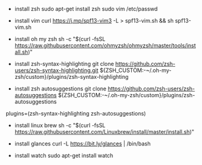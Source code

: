 - install zsh
sudo apt-get install zsh
sudo vim /etc/passwd

- install vim 
curl https://j.mp/spf13-vim3 -L > spf13-vim.sh && sh spf13-vim.sh

- install oh my zsh
sh -c "$(curl -fsSL https://raw.githubusercontent.com/ohmyzsh/ohmyzsh/master/tools/install.sh)"


- install zsh-syntax-highlighting
git clone https://github.com/zsh-users/zsh-syntax-highlighting.git ${ZSH_CUSTOM:-~/.oh-my-zsh/custom}/plugins/zsh-syntax-highlighting

- install zsh autosuggestions
git clone https://github.com/zsh-users/zsh-autosuggestions ${ZSH_CUSTOM:-~/.oh-my-zsh/custom}/plugins/zsh-autosuggestions

plugins=(zsh-syntax-highlighting zsh-autosuggestions)

- install linux brew
sh -c "$(curl -fsSL https://raw.githubusercontent.com/Linuxbrew/install/master/install.sh)"

- install glances
curl -L https://bit.ly/glances | /bin/bash

- install watch
sudo apt-get install watch

